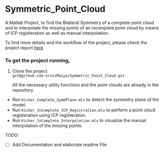 # Symmetric_Point_Cloud
A Matlab Project, to find the Bilateral Symmetry of a complete point cloud and to interpolate the missing points of an incomplete point cloud by means of ICP registeration as well as manual interpolation.

To find more details and the workflow of the project, please check the project report [here](https://github.com/SriniMaiya/Symmetric_Point_Cloud/blob/main/P1_Symmetric_Point_Cloud_923123_998190.pdf)

### To get the project running, 
1. Clone the project
    `git@github.com:SriniMaiya/Symmetric_Point_Cloud.git`
    
    All the necessary utility functions and the point clouds are already in the repository.
    
  - Run `Kicker_Complete_SymmPlane.mlx` to detect the symmetry plane of the model.
  - Run `Kicker_InComplete_ICP_Registration.mlx` to perform a point cloud registeration using ICP registeration.
  - Run `Kicker_InComplete_Interpolation.mlx` to visualize the manual interpolation of the missing points.

TODO:
- [ ] Add Documentation and elaborate readme File
